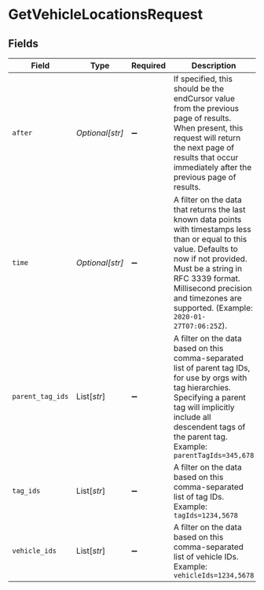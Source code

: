 # GetVehicleLocationsRequest


## Fields

| Field                                                                                                                                                                                                                                                                      | Type                                                                                                                                                                                                                                                                       | Required                                                                                                                                                                                                                                                                   | Description                                                                                                                                                                                                                                                                |
| -------------------------------------------------------------------------------------------------------------------------------------------------------------------------------------------------------------------------------------------------------------------------- | -------------------------------------------------------------------------------------------------------------------------------------------------------------------------------------------------------------------------------------------------------------------------- | -------------------------------------------------------------------------------------------------------------------------------------------------------------------------------------------------------------------------------------------------------------------------- | -------------------------------------------------------------------------------------------------------------------------------------------------------------------------------------------------------------------------------------------------------------------------- |
| `after`                                                                                                                                                                                                                                                                    | *Optional[str]*                                                                                                                                                                                                                                                            | :heavy_minus_sign:                                                                                                                                                                                                                                                         | If specified, this should be the endCursor value from the previous page of results. When present, this request will return the next page of results that occur immediately after the previous page of results.                                                             |
| `time`                                                                                                                                                                                                                                                                     | *Optional[str]*                                                                                                                                                                                                                                                            | :heavy_minus_sign:                                                                                                                                                                                                                                                         | A filter on the data that returns the last known data points with timestamps less than or equal to this value. Defaults to now if not provided. Must be a string in RFC 3339 format. Millisecond precision and timezones are supported. (Example: `2020-01-27T07:06:25Z`). |
| `parent_tag_ids`                                                                                                                                                                                                                                                           | List[*str*]                                                                                                                                                                                                                                                                | :heavy_minus_sign:                                                                                                                                                                                                                                                         | A filter on the data based on this comma-separated list of parent tag IDs, for use by orgs with tag hierarchies. Specifying a parent tag will implicitly include all descendent tags of the parent tag. Example: `parentTagIds=345,678`                                    |
| `tag_ids`                                                                                                                                                                                                                                                                  | List[*str*]                                                                                                                                                                                                                                                                | :heavy_minus_sign:                                                                                                                                                                                                                                                         | A filter on the data based on this comma-separated list of tag IDs. Example: `tagIds=1234,5678`                                                                                                                                                                            |
| `vehicle_ids`                                                                                                                                                                                                                                                              | List[*str*]                                                                                                                                                                                                                                                                | :heavy_minus_sign:                                                                                                                                                                                                                                                         | A filter on the data based on this comma-separated list of vehicle IDs. Example: `vehicleIds=1234,5678`                                                                                                                                                                    |